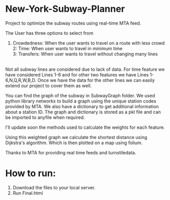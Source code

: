 # New-York-Subway-Planner
Project to optimize the subway routes using real-time MTA feed.

The User has three options to select from <br />
  1. Crowdedness: When the user wants to travel on a route with less crowd <br />
 2: Time: When user wants to travel in minimum time <br />
 3: Transfers: When user wants to travel without changing many lines <br />
<br />
Not all subway lines are considered due to lack of data. For time feature we have considered Lines 1-6 and for other two features we have Lines 1-6,N,Q,R,W,B,D. Once we have the data for the other lines we can easily extend our project to cover them as well.<br />

You can find the graph of the subway in SubwayGraph folder. We used python library networkx to build a graph using the unique station codes provided by MTA. We also have a dictionary to get additional information about a station ID. The graph and dictionary is stored as a pkl file and can be imported to anyfile when required.<br />

I'll update soon the methods used to calculate the weights for each feature. <br />

Using this weighted graph we calculate the shortest distance using Dijkstra's algorithm. Which is then plotted on a map using folium.
  
  
 Thanks to MTA for providing real time feeds and turnstiledata.

# How to run: 
1. Download the files to your local server.
2. Run Final.html <br />
